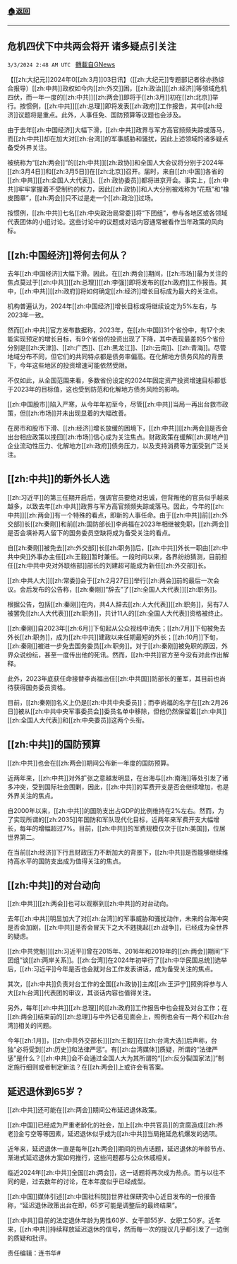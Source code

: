 ###  [:house:返回](README.md)
---


## 危机四伏下中共两会将开 诸多疑点引关注
`3/3/2024 2:48 AM UTC ` [轉載自GNews](https://gnews.org/articles/2360081)

【[[zh:大纪元]]2024年0[[zh:3月]]03日讯】（[[zh:大纪元]]专题部记者徐亦扬综合报导）[[zh:中共]]政权如今内[[zh:外交]]困，[[zh:政治]][[zh:经济]]等领域危机四伏，而一年一度的[[zh:中共]][[zh:两会]]即将于[[zh:3月]]初在[[zh:北京]]举行。按惯例，[[zh:中共]][[zh:总理]]即将发表[[zh:政府]]工作报告，其中[[zh:经济]]议题将是重点。此外，人事任免、国防预算等议题也会涉及。

由于去年[[zh:中国经济]]大幅下滑，[[zh:中共]]政界与军方高官频频失踪或落马，而[[zh:中共]]却在加大对[[zh:台湾]]的军事威胁和骚扰，因此上述领域的诸多疑点备受外界关注。

被统称为“[[zh:两会]]”的[[zh:中共]][[zh:政协]]和全国人大会议将分别于2024年[[zh:3月4日]]和[[zh:3月5日]]在[[zh:北京]]召开。届时，来自[[zh:中国]]各省的[[zh:中共]][[zh:全国人大代表]]、[[zh:政协委员]]都将进京开会。事实上，[[zh:中共]]牢牢掌握着不受制约的权力，因此[[zh:政协]]和人大分别被戏称为“花瓶”和“橡皮图章”，[[zh:两会]]只不过是走一个[[zh:政治]]过场。

按惯例，[[zh:中共]]七名[[zh:中央政治局常委]]将“下团组”，参与各地区或各领域代表团体的小组讨论。这些讨论中的议题或对话内容通常被看作当年政策的风向标。

## [[zh:中国经济]]将何去何从？

去年[[zh:中国经济]]大幅下滑。因此，在[[zh:两会]]期间，[[zh:市场]]最为关注的焦点莫过于[[zh:中共]][[zh:总理]][[zh:李强]]即将发布的[[zh:政府]]工作报告。其中，[[zh:中共]][[zh:政府]]将如何确定[[zh:经济]]增长目标成为最大的关注点。

机构普遍认为，2024年[[zh:中国经济]]增长目标或将继续设定为5%左右，与2023年一致。

然而[[zh:中共]]官方发布数据称，2023年，在[[zh:中国]]31个省份中，有17个未能实现预定的增长目标，有9个省份的投资出现了下降，其中表现最差的5个省份分别是[[zh:天津]]、[[zh:广西]]、[[zh:黑龙江]]、[[zh:云南]]、[[zh:青海]]。尽管地域分布不同，但它们的共同特点都是债务率偏高。在化解地方债务风险的背景下，今年这些地区的投资增速可能依然受限。

不仅如此，从全国范围来看，多数省份设定的2024年固定资产投资增速目标都低于2023年的目标值，这也受到防范和化解地方债务风险的影响。

[[zh:中国股市]]陷入严寒，从今年年初至今，尽管[[zh:中共]]当局一再出台救市政策，但[[zh:市场]]并未出现显着的大幅改善。

在房市和股市下滑、[[zh:经济]]增长放缓的困境下，[[zh:中共]][[zh:两会]]是否会出台相应政策以挽回[[zh:市场]]信心成为关注焦点。财政政策在缓解[[zh:房地产]]企业流动性压力、化解地方[[zh:政府]]债务压力，以及支持消费等方面受到广泛关注。

## [[zh:中共]]的新外长人选

[[zh:习近平]]的第三任期开启后，强调官员要绝对忠诚，但背叛他的官员似乎越来越多，以致去年[[zh:中共]]政界与军方高官频频失踪或落马。因此，今年的[[zh:中共]][[zh:两会]]有一个特殊的看点，即新的人事任命。由于[[zh:中共]]前[[zh:外交部]]长[[zh:秦刚]]和前[[zh:国防部长]]李尚福在2023年相继被免职，[[zh:两会]]是否会填补两人留下的国务委员空缺将成为备受关注的看点。

自[[zh:秦刚]]被免去[[zh:外交部]]长[[zh:职务]]后，[[zh:中共]]外长一职由[[zh:中共中央]]外事办主任[[zh:王毅]]暂时兼任。一段时间以来，各界纷纷猜测，目前担任[[zh:中共中央对外联络部]]部长的刘建超可能成为新任[[zh:外交部]]长。

[[zh:中共人大]][[zh:常委]]会于[[zh:2月27日]]举行[[zh:两会]]前的最后一次会议。会后发布的公告称，[[zh:秦刚]]“辞去”了[[zh:全国人大代表]][[zh:职务]]。

根据公告，包括[[zh:秦刚]]在内，共4人辞去[[zh:人大代表]][[zh:职务]]，另有7人被罢免[[zh:人大代表]][[zh:职务]]，共计11人的[[zh:全国人大代表]]资格被终止。

[[zh:秦刚]]自2023年[[zh:6月]]下旬起从公众视线中消失；[[zh:7月]]下旬被免去外长[[zh:职务]]，成为[[zh:中共]]建政以来任期最短的外长；[[zh:10月]]下旬，[[zh:秦刚]]被进一步免去国务委员[[zh:职务]]。对于[[zh:秦刚]]被免职的原因，外界众说纷纭，甚至一度传出他的死讯。然而，[[zh:中共]]官方至今没有对此作出解释。

此外，2023年底获任命接替李尚福出任[[zh:中共国]]防部长的董军，其目前也尚待获得国务委员资格。

目前，[[zh:秦刚]]名义上仍是[[zh:中共中央委员]]；而李尚福的名字在[[zh:2月26日]]被从[[zh:中共中央军事委员会]]委员名单中移除，但他仍然保留着[[zh:中共]][[zh:全国人大代表]]和[[zh:中央委员]]这两个头衔。

## [[zh:中共]]的国防预算

[[zh:中共]]也会在[[zh:两会]]期间公布新一年度的国防预算。

近两年来，[[zh:中共]]对外扩张之意越发明显，在台海与[[zh:南海]]等处引发了诸多冲突，受到国际社会围剿，因此，[[zh:中共]]的军费开支是否会继续增加，也是外界关注的焦点。

自2000年以来，[[zh:中共]]的国防支出占GDP的比例维持在2%左右。然而，为了实现所谓的[[zh:2035]]年国防和军队现代化目标，近两年来军费开支大幅增长，每年的增幅超过7%。目前，[[zh:中共]]的军费规模仅次于[[zh:美国]]，位居世界第二。

在当前[[zh:经济]]下行且财政压力不断加大的背景下，[[zh:中共]]是否能够继续维持高水平的国防支出成为值得关注的焦点。

## [[zh:中共]]的对台动向

[[zh:中共]][[zh:两会]]也可以观察到[[zh:中共]]的对台动向。

去年[[zh:中共]]明显加大了对[[zh:台湾]]的军事威胁和骚扰动作，未来的台海冲突是否会加剧，[[zh:中共]]是否会冒天下之大不韪挑起[[zh:战争]]，已经成为全世界的疑虑。

[[zh:中共党魁]][[zh:习近平]]曾在2015年、2016年和2019年的[[zh:两会]]期间“下团组”谈[[zh:两岸关系]]。[[zh:台湾]]在2024年初举行了[[zh:中华民国总统]]选举后，[[zh:习近平]]今年是否也会就对台工作发表讲话，成为备受关注的焦点。

其次，[[zh:中共]]负责对台工作的全国[[zh:政协]]主席[[zh:王沪宁]]照例将参与人大[[zh:台湾]]代表团的审议，其谈话内容也值得关注。

另外，每年[[zh:中共]][[zh:总理]]的[[zh:政府]]工作报告中也会提及对台工作；在[[zh:两会]]结束前的[[zh:总理]]与中外记者见面会上，照例也会有一两个和[[zh:台湾]]相关的问题。

今年[[zh:1月]]，[[zh:中共外交部长]][[zh:王毅]]在[[zh:台湾大选]]后声称，台独“必将受到[[zh:历史]]和法律严惩”。有[[zh:台湾媒体]]质疑，所谓的“法律严惩”是什么？[[zh:中共]]会不会通过全国人大为其所谓的“[[zh:反分裂国家法]]”制定施行细则或者制定新法？在[[zh:两会]]上或许会有答案。

## 延迟退休到65岁？

[[zh:中共]]还可能在[[zh:两会]]期间公布延迟退休政策。

[[zh:中国]]已经成为严重老龄化的社会，加上[[zh:中共官员]]的贪腐造成[[zh:养老]]金亏空等等因素，延迟退休似乎成为[[zh:中共]]当局拖延危机爆发的选项。

近年来，延迟退休一直是每年[[zh:两会]]期间的热点话题，延迟退休的年龄节点、渐进式延迟退休方案如何推行，这些问题都与公众休戚相关。

临近2024年[[zh:中共]]全国[[zh:两会]]，这一话题将再次成为热点。而与以往不同的是，过去数年的讨论，在本年度似乎已经成型。

[[zh:中国]]媒体引述[[zh:中国社科院]]世界社保研究中心近日发布的一份报告称，“延迟退休政策出台在即，65岁可能是调整后的最终结果”。

[[zh:中共]]目前的法定退休年龄为男性60岁、女干部55岁、女职工50岁。近年来，[[zh:中共]]持续释放延迟退休的信号，然而每一次的提议几乎都引发了一边倒的质疑和批评。

责任编辑：连书华#
